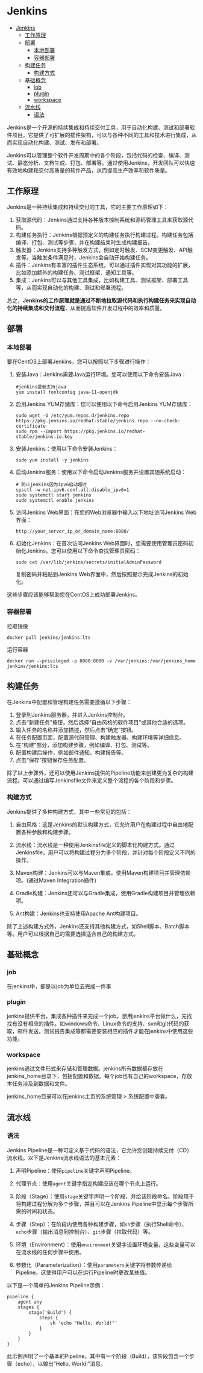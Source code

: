 # Jenkins

- [Jenkins](#jenkins)
  - [工作原理](#工作原理)
  - [部署](#部署)
    - [本地部署](#本地部署)
    - [容器部署](#容器部署)
  - [构建任务](#构建任务)
    - [构建方式](#构建方式)
  - [基础概念](#基础概念)
    - [job](#job)
    - [plugin](#plugin)
    - [workspace](#workspace)
  - [流水线](#流水线)
    - [语法](#语法)


Jenkins是一个开源的持续集成和持续交付工具，用于自动化构建、测试和部署软件项目。它提供了可扩展的插件架构，可以与各种不同的工具和技术进行集成，从而实现自动化构建、测试、发布和部署。

Jenkins可以管理整个软件开发周期中的各个阶段，包括代码的检查、编译、测试、静态分析、文档生成、打包、部署等。通过使用Jenkins，开发团队可以快速有效地构建和交付高质量的软件产品，从而提高生产效率和软件质量。

## 工作原理

Jenkins是一种持续集成和持续交付的工具，它的主要工作原理如下：

1. 获取源代码：Jenkins通过支持各种版本控制系统和源码管理工具来获取源代码。
2. 构建任务执行：Jenkins根据预定义的构建任务执行构建过程。构建任务包括编译、打包、测试等步骤，并在构建结束时生成构建报告。
3. 触发器：Jenkins支持多种触发方式，例如定时触发、SCM变更触发、API触发等。当触发条件满足时，Jenkins会自动开始构建任务。
4. 插件：Jenkins有丰富的插件生态系统，可以通过插件实现对其功能的扩展，比如添加额外的构建任务、测试框架、通知工具等。
5. 集成：Jenkins可以与其他工具集成，比如构建工具、测试框架、部署工具等，从而实现自动化的构建、测试和部署流程。

总之，**Jenkins的工作原理就是通过不断地拉取源代码和执行构建任务来实现自动化的持续集成和交付流程**，从而提高软件开发过程中的效率和质量。

## 部署

### 本地部署

要在CentOS上部署Jenkins，您可以按照以下步骤进行操作：

1. 安装Java：Jenkins需要Java运行环境。您可以使用以下命令安装Java：

   ```shell
   #jenkins最低支持java 
   yum install fontconfig java-11-openjdk
   ```

2. 启用Jenkins YUM存储库：您可以使用以下命令启用Jenkins YUM存储库：

   ```shell
   sudo wget -O /etc/yum.repos.d/jenkins.repo https://pkg.jenkins.io/redhat-stable/jenkins.repo --no-check-certificate
   sudo rpm --import https://pkg.jenkins.io/redhat-stable/jenkins.io.key
   ```

3. 安装Jenkins：使用以下命令安装Jenkins：

   ```shell
   sudo yum install -y jenkins
   ```

4. 启动Jenkins服务：使用以下命令启动Jenkins服务并设置其随系统启动：

   ```shell
   # 防止jenkins因为ipv6启动超时
   sysctl -w net.ipv6.conf.all.disable_ipv6=1
   sudo systemctl start jenkins
   sudo systemctl enable jenkins
   ```

5. 访问Jenkins Web界面：在您的Web浏览器中输入以下地址访问Jenkins Web界面：

   ```
   http://your_server_ip_or_domain_name:8080/
   ```

6. 初始化Jenkins：在首次访问Jenkins Web界面时，您需要使用管理员密码初始化Jenkins。您可以使用以下命令查找管理员密码：

   ```shell
   sudo cat /var/lib/jenkins/secrets/initialAdminPassword
   ```

   复制密码并粘贴到Jenkins Web界面中，然后按照提示完成Jenkins的初始化。

这些步骤应该能够帮助您在CentOS上成功部署Jenkins。

### 容器部署

拉取镜像

```shell
docker pull jenkins/jenkins:lts 
```

运行容器

```shell
docker run --privileged -p 8080:8080 -v /var/jenkins:/var/jenkins_home jenkins/jenkins:lts
```

## 构建任务

在Jenkins中配置和管理构建任务需要遵循以下步骤：

1. 登录到Jenkins服务器，并进入Jenkins控制台。
2. 点击“新建任务”按钮，然后选择“自由风格的软件项目”或其他合适的选项。 
3. 输入任务的名称并添加描述，然后点击“确定”按钮。
4. 在任务配置页面，配置源代码管理、构建触发器、构建环境等详细信息。
5. 在“构建”部分，添加构建步骤，例如编译、打包、测试等。
6. 配置构建后操作，例如邮件通知、构建报告等。
7. 点击“保存”按钮保存任务配置。

除了以上步骤外，还可以使用Jenkins提供的Pipeline功能来创建更为复杂的构建流程。可以通过编写Jenkinsfile文件来定义整个流程的各个阶段和步骤。

### 构建方式

Jenkins提供了多种构建方式，其中一些常见的包括：

1. 自由风格：这是Jenkins的默认构建方式，它允许用户在构建过程中自由地配置各种参数和构建步骤。

2. 流水线：流水线是一种使用Jenkinsfile定义的脚本化构建方式。通过Jenkinsfile，用户可以将构建过程分为多个阶段，并针对每个阶段定义不同的操作。

3. Maven构建：Jenkins可以与Maven集成，使用Maven构建项目并管理依赖项。(通过Maven Integration插件)

4. Gradle构建：Jenkins还可以与Gradle集成，使用Gradle构建项目并管理依赖项。

5. Ant构建：Jenkins也支持使用Apache Ant构建项目。

除了上述构建方式外，Jenkins还支持其他构建方式，如Shell脚本、Batch脚本等。用户可以根据自己的需要选择适合自己的构建方式。

## 基础概念

### job

在jenkins中，都是以job为单位去完成一件事

### plugin

jenkins提供平台，集成各种插件来完成一个job。想用jenkins平台做什么，先找找有没有相应的插件。如windows命令、Linux命令的支持、svn和git代码的获取，邮件发送，测试报告集成等都需要安装相应的插件才能在jenkins中使用这些功能。

### workspace

jenkins通过文件形式来存储和管理数据。jenkins所有数据都存放在jenkins_home目录下，包括配置和数据。每个job也有自己的workspace，存放本任务涉及到数据和文件。

jenkins_home目录可以在jenkins主页的系统管理  >  系统配置中查看。

## 流水线

### 语法

Jenkins Pipeline是一种可定义基于代码的语法，它允许您创建持续交付（CD）流水线。以下是Jenkins流水线语法的基本元素：

1. 声明Pipeline：使用`pipeline`关键字声明Pipeline。

2. 代理节点：使用`agent`关键字指定构建应该在哪个节点上运行。

3. 阶段（Stage）：使用`stage`关键字声明一个阶段，并给该阶段命名。阶段用于将构建过程分解为多个步骤，并且可以在Jenkins Pipeline中显示每个步骤所需的时间和状态。

4. 步骤（Step）：在阶段内使用各种构建步骤，如`sh`步骤（执行Shell命令）、`echo`步骤（输出消息到控制台）、`git`步骤（拉取代码）等。

5. 环境（Environment）：使用`environment`关键字设置环境变量。这些变量可以在流水线的任何步骤中使用。

6. 参数化（Parameterization）：使用`parameters`关键字将参数传递给Pipeline。这使得用户可以在运行Pipeline时更改某些值。

以下是一个简单的Jenkins Pipeline示例：

```
pipeline {
    agent any 
    stages {
        stage('Build') {
            steps {
                sh 'echo "Hello, World!"'
            }
        }
    }
}
```

此示例声明了一个基本的Pipeline，其中有一个阶段（Build），该阶段包含一个步骤（echo），以输出“Hello, World!”消息。

